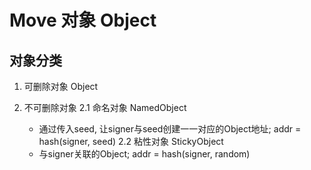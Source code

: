 # Move 对象 Object

## 对象分类

1. 可删除对象 Object

2. 不可删除对象
   2.1 命名对象 NamedObject
    - 通过传入seed, 让signer与seed创建一一对应的Object地址; addr = hash(signer, seed) 
   2.2 粘性对象 StickyObject
    - 与signer关联的Object; addr = hash(signer, random)
